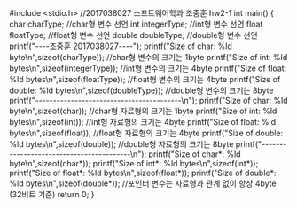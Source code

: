 #include <stdio.h> //2017038027 소프트웨어학과 조중훈 hw2-1
int main()
{
char charType; //char형 변수 선언
int integerType; //int형 변수 선언
float floatType; //float형 변수 선언
double doubleType; //double형 변수 선언
printf("----조중훈 2017038027----");
printf("Size of char: %ld byte\n",sizeof(charType)); //char형 변수의 크기는 1byte
printf("Size of int: %ld bytes\n",sizeof(integerType)); //int형 변수의 크기는 4byte
printf("Size of float: %ld bytes\n",sizeof(floatType)); //float형 변수의 크기는 4byte
printf("Size of double: %ld bytes\n",sizeof(doubleType)); //double형 변수의 크기는 8byte
printf("-----------------------------------------\n");
printf("Size of char: %ld byte\n",sizeof(char)); //char형 자료형의 크기는 1byte
printf("Size of int: %ld bytes\n",sizeof(int)); //int형 자료형의 크기는 4byte
printf("Size of float: %ld bytes\n",sizeof(float)); //float형 자료형의 크기는 4byte
printf("Size of double: %ld bytes\n",sizeof(double)); //double형 자료형의 크기는 8byte
printf("-----------------------------------------\n");
printf("Size of char*: %ld byte\n",sizeof(char*));
printf("Size of int*: %ld bytes\n",sizeof(int*));
printf("Size of float*: %ld bytes\n",sizeof(float*));
printf("Size of double*: %ld bytes\n",sizeof(double*)); //포인터 변수는 자료형과 관계 없이 항상 4byte (32비트 기준)
return 0;
}
